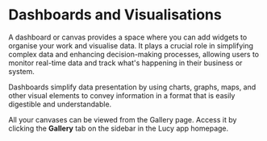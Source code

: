 # Dashboards and Visualisations

A dashboard or canvas provides a space where you can add widgets to organise your work and visualise data. It plays a crucial role in simplifying complex data and enhancing decision-making processes, allowing users to monitor real-time data and track what's happening in their business or system.&#x20;

Dashboards simplify data presentation by using charts, graphs, maps, and other visual elements to convey information in a format that is easily digestible and understandable.

All your canvases can be viewed from the Gallery page. Access it by clicking the **Gallery** tab on the sidebar in the Lucy app homepage.

